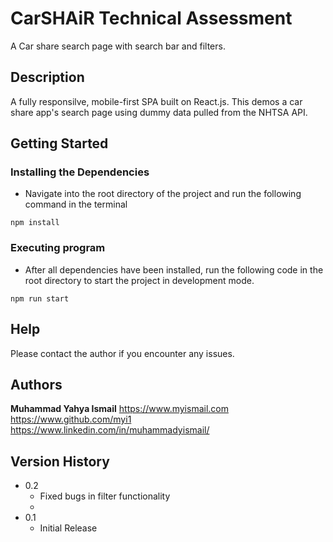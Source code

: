 # CarSHAiR Technical Assessment

A Car share search page with search bar and filters.

## Description

A fully responsilve, mobile-first SPA built on React.js. This demos a car share app's search page using dummy data pulled from the NHTSA API.

## Getting Started

### Installing the Dependencies

- Navigate into the root directory of the project and run the following command in the terminal

```shell
npm install
```

### Executing program

- After all dependencies have been installed, run the following code in the root directory to start the project in development mode.

```shell
npm run start
```

## Help

Please contact the author if you encounter any issues.

## Authors

**Muhammad Yahya Ismail**
https://www.myismail.com
https://www.github.com/myi1
https://www.linkedin.com/in/muhammadyismail/

## Version History

- 0.2
  - Fixed bugs in filter functionality
  -
- 0.1
  - Initial Release
